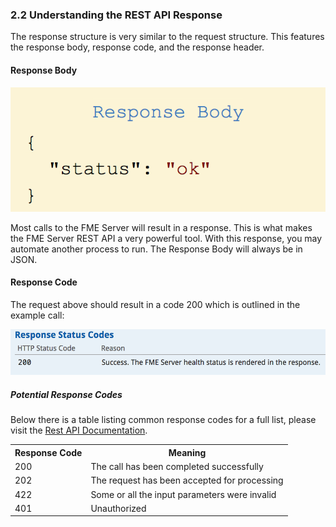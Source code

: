 ### 2.2 Understanding the REST API Response

The response structure is very similar to the request structure. This
features the response body, response code, and the response header.

#### Response Body

![](./Images/image2.2.1.ResponseBody.png)



Most calls to the FME Server will result in a response. This is what
makes the FME Server REST API a very powerful tool. With this response,
you may automate another process to run. The Response Body
will always be in JSON.

#### Response Code

The request above should result in a code 200 which is outlined in the
example call:

![](./Images/image2.2.2.ResponseCodes.png)



##### Potential Response Codes

Below there is a table listing common response codes for a full list,
please visit the
[Rest API Documentation](https://docs.safe.com/fme/html/FME_REST/apidoc/v3/index.html).

<table>

<tr>
<th>Response Code</th>
<th>Meaning</th>

</tr>

<tr>
<td>200</td>
<td>The call has been completed successfully</td>


<tr>
<td>202</td>
<td>The request has been accepted for processing</td>

</tr>

<tr>
<td>422</td>
<td>Some or all the input parameters were invalid</td>

</td>
</tr>

<tr>
<td>401</td>
<td>Unauthorized</td>

</tr>


</table>
